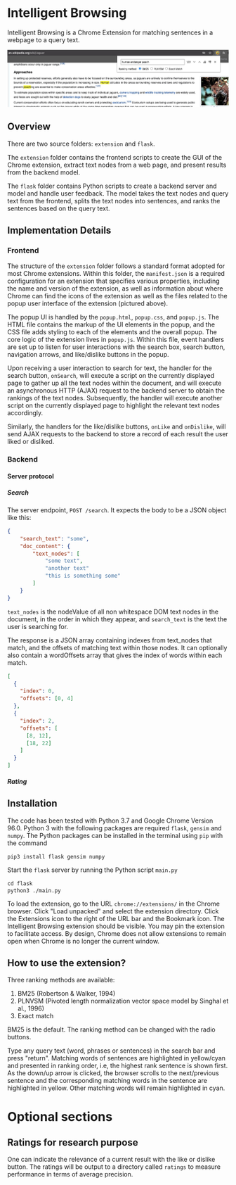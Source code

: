 # Intelligent Browsing
Intelligent Browsing is a Chrome Extension for matching sentences in a webpage to a query text.

![overview screenshot](https://github.com/mrcstan/intelligent_browsing/blob/development/docs/images/screenshot1.jpeg?raw=true)

## Overview

There are two source folders: `extension` and `flask`. 

The `extension` folder contains the frontend scripts to create the GUI of the Chrome extension, extract text nodes from a web page,
and present results from the backend model.

The `flask` folder contains Python scripts to create a backend server and model and handle user feedback. The model takes the text nodes and query text from the frontend, splits the text nodes into sentences, and ranks the sentences based on the query text.  

## Implementation Details

### Frontend

The structure of the `extension` folder follows a standard format adopted for most Chrome extensions. Within this folder, the `manifest.json` is a required configuration for an extension that specifies various properties, including the name and version of the extension, as well as information about where Chrome can find the icons of the extension as well as the files related to the popup user interface of the extension (pictured above). 

The popup UI is handled by the `popup.html`, `popup.css`, and `popup.js`. The HTML file contains the markup of the UI elements in the popup, and the CSS file adds styling to each of the elements and the overall popup. The core logic of the extension lives in `popup.js`. Within this file, event handlers are set up to listen for user interactions with the search box, search button, navigation arrows, and like/dislike buttons in the popup.

Upon receiving a user interaction to search for text, the handler for the search button, `onSearch`, will execute a script on the currently displayed page to gather up all the text nodes within the document, and will execute an asynchronous HTTP (AJAX) request to the backend server to obtain the rankings of the text nodes. Subsequently, the handler will execute another script on the currently displayed page to highlight the relevant text nodes accordingly. 

Similarly, the handlers for the like/dislike buttons, `onLike` and `onDislike`, will send AJAX requests to the backend to store a record of each result the user liked or disliked.

### Backend

#### Server protocol

##### Search

The server endpoint, `POST /search`. It expects the body to be a JSON object like this:

```json
{
    "search_text": "some",
    "doc_content": {
        "text_nodes": [
            "some text",
            "another text"
            "this is something some"
        ]
    }
}
```

`text_nodes` is the nodeValue of all non whitespace DOM text nodes in the document, in the order in which they appear, and `search_text` is the text the user is searching for.

The response is a JSON array containing indexes from text_nodes that match, and the offsets of matching text within those nodes. It can optionally also contain a wordOffsets array that gives the index of words within each match.

```json
[
  {
    "index": 0,
    "offsets": [0, 4]
  },
  {
    "index": 2,
    "offsets": [
      [8, 12],
      [18, 22]
    ]
  }
]
```

##### Rating

## Installation
The code has been tested with Python 3.7 and Google Chrome Version 96.0.
Python 3 with the following packages are required `flask`, `gensim` and `numpy`.
The Python packages can be installed in the terminal using `pip` with the command
```
pip3 install flask gensim numpy
```

Start the `flask` server by running the Python script `main.py`
```
cd flask
python3 ./main.py
```

To load the extension, go to the URL `chrome://extensions/` in the Chrome browser. 
Click "Load unpacked" and select the extension directory. 
Click the Extensions icon to the right of the URL bar and the Bookmark icon.
The Intelligent Browsing extension should be visible. 
You may pin the extension to facilitate access. 
By design, Chrome does not allow extensions to remain open when Chrome is no longer the current window.  

## How to use the extension?
Three ranking methods are available: 
1. BM25 (Robertson & Walker, 1994)
2. PLNVSM (Pivoted length normalization vector space model by Singhal et al., 1996)
3. Exact match

BM25 is the default. The ranking method can be changed with the radio buttons. 
   
Type any query text (word, phrases or sentences) in the search bar and press "return".
Matching words of sentences are highlighted in yellow/cyan and presented in ranking order,
i.e, the highest rank sentence is shown first. 
As the down/up arrow is clicked, the browser scrolls to the next/previous sentence and 
the corresponding matching words in the sentence are highlighted in yellow. 
Other matching words will remain highlighted in cyan.

# Optional sections
## Ratings for research purpose
One can indicate the relevance of a current result with the like or dislike button. 
The ratings will be output to a directory called `ratings` to measure performance 
in terms of average precision. 
